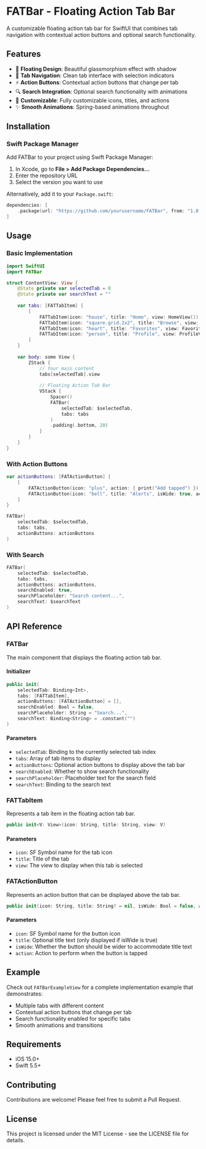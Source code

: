 # FATBar - Floating Action Tab Bar

A customizable floating action tab bar for SwiftUI that combines tab navigation with contextual action buttons and optional search functionality.

## Features

- 🚀 **Floating Design**: Beautiful glassmorphism effect with shadow
- 📱 **Tab Navigation**: Clean tab interface with selection indicators
- ⚡ **Action Buttons**: Contextual action buttons that change per tab
- 🔍 **Search Integration**: Optional search functionality with animations
- 🎨 **Customizable**: Fully customizable icons, titles, and actions
- ✨ **Smooth Animations**: Spring-based animations throughout

## Installation

### Swift Package Manager

Add FATBar to your project using Swift Package Manager:

1. In Xcode, go to **File > Add Package Dependencies...**
2. Enter the repository URL
3. Select the version you want to use

Alternatively, add it to your `Package.swift`:

```swift
dependencies: [
    .package(url: "https://github.com/yourusername/FATBar", from: "1.0.0")
]
```

## Usage

### Basic Implementation

```swift
import SwiftUI
import FATBar

struct ContentView: View {
    @State private var selectedTab = 0
    @State private var searchText = ""
    
    var tabs: [FATTabItem] {
        [
            FATTabItem(icon: "house", title: "Home", view: HomeView()),
            FATTabItem(icon: "square.grid.2x2", title: "Browse", view: BrowseView()),
            FATTabItem(icon: "heart", title: "Favorites", view: FavoritesView()),
            FATTabItem(icon: "person", title: "Profile", view: ProfileView())
        ]
    }
    
    var body: some View {
        ZStack {
            // Your main content
            tabs[selectedTab].view
            
            // Floating Action Tab Bar
            VStack {
                Spacer()
                FATBar(
                    selectedTab: $selectedTab,
                    tabs: tabs
                )
                .padding(.bottom, 20)
            }
        }
    }
}
```

### With Action Buttons

```swift
var actionButtons: [FATActionButton] {
    [
        FATActionButton(icon: "plus", action: { print("Add tapped") }),
        FATActionButton(icon: "bell", title: "Alerts", isWide: true, action: { print("Alerts tapped") })
    ]
}

FATBar(
    selectedTab: $selectedTab,
    tabs: tabs,
    actionButtons: actionButtons
)
```

### With Search

```swift
FATBar(
    selectedTab: $selectedTab,
    tabs: tabs,
    actionButtons: actionButtons,
    searchEnabled: true,
    searchPlaceholder: "Search content...",
    searchText: $searchText
)
```

## API Reference

### FATBar

The main component that displays the floating action tab bar.

#### Initializer

```swift
public init(
    selectedTab: Binding<Int>,
    tabs: [FATTabItem],
    actionButtons: [FATActionButton] = [],
    searchEnabled: Bool = false,
    searchPlaceholder: String = "Search...",
    searchText: Binding<String> = .constant("")
)
```

#### Parameters

- `selectedTab`: Binding to the currently selected tab index
- `tabs`: Array of tab items to display
- `actionButtons`: Optional action buttons to display above the tab bar
- `searchEnabled`: Whether to show search functionality
- `searchPlaceholder`: Placeholder text for the search field
- `searchText`: Binding to the search text

### FATTabItem

Represents a tab item in the floating action tab bar.

```swift
public init<V: View>(icon: String, title: String, view: V)
```

#### Parameters

- `icon`: SF Symbol name for the tab icon
- `title`: Title of the tab
- `view`: The view to display when this tab is selected

### FATActionButton

Represents an action button that can be displayed above the tab bar.

```swift
public init(icon: String, title: String? = nil, isWide: Bool = false, action: @escaping () -> Void)
```

#### Parameters

- `icon`: SF Symbol name for the button icon
- `title`: Optional title text (only displayed if isWide is true)
- `isWide`: Whether the button should be wider to accommodate title text
- `action`: Action to perform when the button is tapped

## Example

Check out `FATBarExampleView` for a complete implementation example that demonstrates:

- Multiple tabs with different content
- Contextual action buttons that change per tab
- Search functionality enabled for specific tabs
- Smooth animations and transitions

## Requirements

- iOS 15.0+
- Swift 5.5+

## Contributing

Contributions are welcome! Please feel free to submit a Pull Request.

## License

This project is licensed under the MIT License - see the LICENSE file for details.
